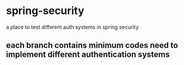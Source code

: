 # spring-security
a place to test different auth systems in spring security

## each branch contains minimum codes need to implement different authentication systems

